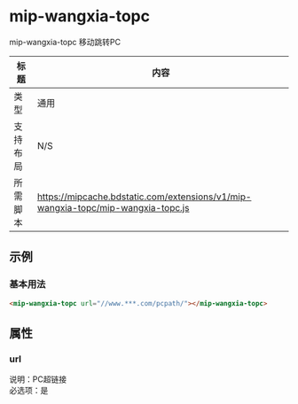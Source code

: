 # mip-wangxia-topc

mip-wangxia-topc 移动跳转PC  

标题|内容
----|----
类型|通用
支持布局|N/S
所需脚本|https://mipcache.bdstatic.com/extensions/v1/mip-wangxia-topc/mip-wangxia-topc.js

## 示例

### 基本用法
```html
<mip-wangxia-topc url="//www.***.com/pcpath/"></mip-wangxia-topc>
```

## 属性

### url

说明：PC超链接  
必选项：是  
